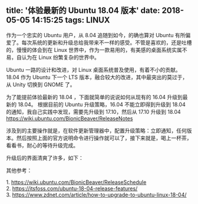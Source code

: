 title: '体验最新的 Ubuntu 18.04 版本'
date: 2018-05-05 14:15:25
tags: LINUX
---

作为一个忠实的 Ubuntu 用户，从 8.04 追随到如今，的确也算对 Ubuntu 有所偏爱了。每次系统的更新和升级总给我带来不一样的感受。不管是喜欢的，还是吐槽的，慢慢的体会到在 Linux 世界中，作为一款易用的，有美感的桌面系统实属不易，自认为在 Linux 纷繁复杂的世界中。
 
Ubuntu 一路的设计和改进，对 Linux 桌面系统普及使用，有着不小的贡献。18.04 作为 Ubuntu 下一个 LTS 版本，融合较大的改进，其中最突出的莫过于，从 Unity 切换到 GNOME 了。

<!-- more -->
为了能提前体验最新的 18.04 ，下面就简单的说说如何从现有的 16.04 升级到最新的 18.04。
根据目前的 Ubuntu 升级策略，16.04 不能立即得到升级到 18.04 的通知，我自己实践中发现，需要先升级到 17.10，然后从 17.10 升级到 18.04 
https://wiki.ubuntu.com/BionicBeaver/ReleaseNotes

涉及到的主要操作就是，在软件更新管理器中，配置升级策略：立即通知，任何版本。然后按照上面的官方说明命令进行操作就可以了，接下来就是，喝上一杯茶，看看书，耐心的等待升级完成。

升级后的界面清爽了许多，如下：

其他参考：

1. https://wiki.ubuntu.com/BionicBeaver/ReleaseSchedule
2. https://itsfoss.com/ubuntu-18-04-release-features/
3. https://www.zdnet.com/article/how-to-upgrade-to-ubuntu-linux-18-04/                               
